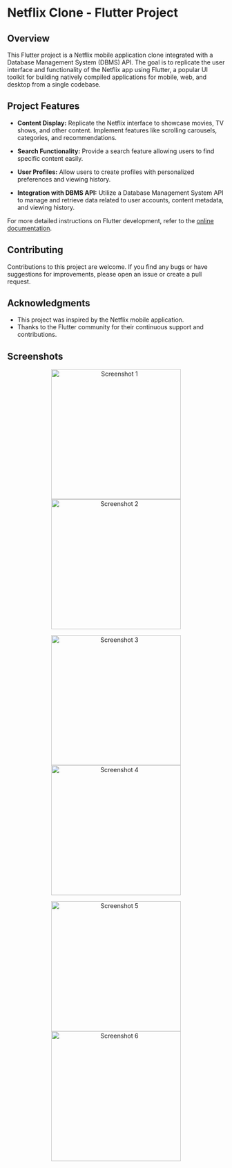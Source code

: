 # Netflix Clone - Flutter Project

## Overview

This Flutter project is a Netflix mobile application clone integrated with a Database Management System (DBMS) API. The goal is to replicate the user interface and functionality of the Netflix app using Flutter, a popular UI toolkit for building natively compiled applications for mobile, web, and desktop from a single codebase.

## Project Features

- **Content Display:** Replicate the Netflix interface to showcase movies, TV shows, and other content. Implement features like scrolling carousels, categories, and recommendations.

- **Search Functionality:** Provide a search feature allowing users to find specific content easily.

- **User Profiles:** Allow users to create profiles with personalized preferences and viewing history.

- **Integration with DBMS API:** Utilize a Database Management System API to manage and retrieve data related to user accounts, content metadata, and viewing history.


For more detailed instructions on Flutter development, refer to the [online documentation](https://docs.flutter.dev/).

## Contributing

Contributions to this project are welcome. If you find any bugs or have suggestions for improvements, please open an issue or create a pull request.

## Acknowledgments

- This project was inspired by the Netflix mobile application.
- Thanks to the Flutter community for their continuous support and contributions.

## Screenshots
<p align="center">
  <img src="https://github.com/adhilfouzi/netflix_clone/assets/141894607/de56c877-bd49-45c5-b67e-61d72a3eacfd" width="300" alt="Screenshot 1">
  <img src="https://github.com/adhilfouzi/netflix_clone/assets/141894607/2a0245c6-0e05-44ca-9b5e-b594808d05f1" width="300" alt="Screenshot 2">
</p>

<p align="center">
  <img src="https://github.com/adhilfouzi/netflix_clone/assets/141894607/6b7aed8b-91ec-4ce5-8ec4-b8812a9fe014" width="300" alt="Screenshot 3">
  <img src="https://github.com/adhilfouzi/netflix_clone/assets/141894607/e05e2e39-7ff6-45bb-8fda-cb4455af5f64" width="300" alt="Screenshot 4">
</p>

<p align="center">
  <img src="https://github.com/adhilfouzi/netflix_clone/assets/141894607/742bd97a-0a38-48c4-92a3-624e5edb42f2" width="300" alt="Screenshot 5">
  <img src="https://github.com/adhilfouzi/netflix_clone/assets/141894607/381f0ef8-bfe0-462d-a7b8-5e52ca3cacce" width="300" alt="Screenshot 6">
</p>


